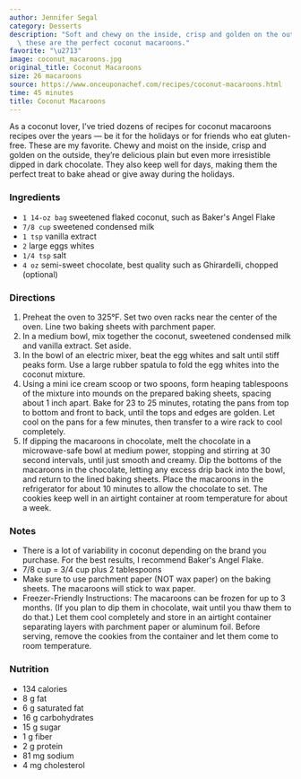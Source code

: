 ```yaml
---
author: Jennifer Segal
category: Desserts
description: "Soft and chewy on the inside, crisp and golden on the outside \u2014\
  \ these are the perfect coconut macaroons."
favorite: "\u2713"
image: coconut_macaroons.jpg
original_title: Coconut Macaroons
size: 26 macaroons
source: https://www.onceuponachef.com/recipes/coconut-macaroons.html
time: 45 minutes
title: Coconut Macaroons
---
```

As a coconut lover, I’ve tried dozens of recipes for coconut macaroons recipes over the years — be it for the holidays or for friends who eat gluten\-free. These are my favorite. Chewy and moist on the inside, crisp and golden on the outside, they’re delicious plain but even more irresistible dipped in dark chocolate. They also keep well for days, making them the perfect treat to bake ahead or give away during the holidays.

### Ingredients

* `1 14-oz bag` sweetened flaked coconut, such as Baker's Angel Flake
* `7/8 cup` sweetened condensed milk
* `1 tsp` vanilla extract
* `2` large eggs whites
* `1/4 tsp` salt
* `4 oz` semi-sweet chocolate, best quality such as Ghirardelli, chopped (optional)

### Directions

1. Preheat the oven to 325°F. Set two oven racks near the center of the oven. Line two baking sheets with parchment paper.
2. In a medium bowl, mix together the coconut, sweetened condensed milk and vanilla extract. Set aside.
3. In the bowl of an electric mixer, beat the egg whites and salt until stiff peaks form. Use a large rubber spatula to fold the egg whites into the coconut mixture.
4. Using a mini ice cream scoop or two spoons, form heaping tablespoons of the mixture into mounds on the prepared baking sheets, spacing about 1 inch apart. Bake for 23 to 25 minutes, rotating the pans from top to bottom and front to back, until the tops and edges are golden. Let cool on the pans for a few minutes, then transfer to a wire rack to cool completely.
5. If dipping the macaroons in chocolate, melt the chocolate in a microwave\-safe bowl at medium power, stopping and stirring at 30 second intervals, until just smooth and creamy. Dip the bottoms of the macaroons in the chocolate, letting any excess drip back into the bowl, and return to the lined baking sheets. Place the macaroons in the refrigerator for about 10 minutes to allow the chocolate to set. The cookies keep well in an airtight container at room temperature for about a week.

### Notes

* There is a lot of variability in coconut depending on the brand you purchase. For the best results, I recommend Baker's Angel Flake.
* 7/8 cup = 3/4 cup plus 2 tablespoons
* Make sure to use parchment paper (NOT wax paper) on the baking sheets. The macaroons will stick to wax paper.
* Freezer-Friendly Instructions: The macaroons can be frozen for up to 3 months. (If you plan to dip them in chocolate, wait until you thaw them to do that.) Let them cool completely and store in an airtight container separating layers with parchment paper or aluminum foil. Before serving, remove the cookies from the container and let them come to room temperature.

### Nutrition

* 134 calories
* 8 g fat
* 6 g saturated fat
* 16 g carbohydrates
* 15 g sugar
* 1 g fiber
* 2 g protein
* 81 mg sodium
* 4 mg cholesterol